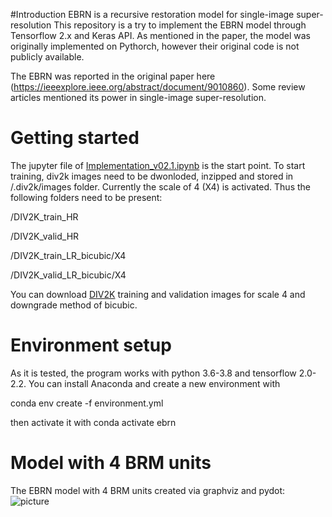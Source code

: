 #Introduction
EBRN is a recursive restoration model for single-image super-resolution
This repository is a try to implement the EBRN model through Tensorflow 2.x and Keras API. As mentioned in the paper, the model was originally implemented on Pythorch, however their original code is not publicly available.

The EBRN was reported in the original paper here (https://ieeexplore.ieee.org/abstract/document/9010860). Some review articles mentioned its power in single-image super-resolution.

# Getting started
The jupyter file of [Implementation_v02.1.ipynb](https://github.com/alilajevardi/Embedded-Block-Residual-Network/blob/master/Implementation_v02.1.ipynb) is the start point.
To start training, div2k images need to be dwonloded, inzipped and stored in /.div2k/images folder. Currently the scale of 4 (X4) is activated. Thus the following folders need to be present:

/DIV2K_train_HR

/DIV2K_valid_HR

/DIV2K_train_LR_bicubic/X4

/DIV2K_valid_LR_bicubic/X4

You can download [DIV2K](https://data.vision.ee.ethz.ch/cvl/DIV2K/) training and validation images for scale 4 and downgrade method of bicubic.

# Environment setup
As it is tested, the program works with python 3.6-3.8 and tensorflow 2.0-2.2.
You can install Anaconda and create a new environment with

conda env create -f environment.yml


then activate it with
conda activate ebrn

# Model with 4 BRM units
The EBRN model with 4 BRM units created via graphviz and pydot: ![picture](https://github.com/alilajevardi/Embedded-Block-Residual-Network/blob/master/assets/SR_EBRNet_v02.1.png)
